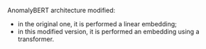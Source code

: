 AnomalyBERT architecture modified:
- in the original one, it is performed a linear embedding;
- in this modified version, it is performed an embedding using a transformer.